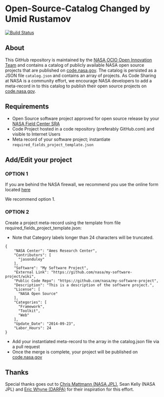 # Open-Source-Catalog Changed by Umid Rustamov

[![Build Status](https://travis-ci.org/nasa/Open-Source-Catalog.svg?branch=master)](https://travis-ci.org/nasa/Open-Source-Catalog)

## About

This GitHub repository is maintained by the [NASA OCIO Open Innovation Team](http://open.nasa.gov/about/) and contains a catalog of publicly available NASA open source projects that are published on [code.nasa.gov](http://code.nasa.gov). The catalog is persisted as a JSON file ```catalog.json``` and contains an array of projects.  As Code Sharing at NASA is a community effort, we encourage NASA developers to add a meta-record in to this catalog to publish their open source projects on [code.nasa.gov](http://code.nasa.gov/).

## Requirements
* Open Source software project approved for open source release by your [NASA Field Center SRA](http://code.nasa.gov/#/guide)
* Code Project hosted in a code repository (preferably GitHub.com) and visible to Internet Users
* Meta record of your software project; instantiate ```required_fields_project_template.json```

## Add/Edit your project
### OPTION 1
If you are behind the NASA firewall, we recommend you use the online form located [here](https://developer.nasa.gov/pages/OpenInnovation/code-submission-app/)

We recommend option 1.

### OPTION 2
Create a project meta-record using the template from file required_fields_project_template.json:
  * Note that Category labels longer than 24 characters will be truncated.
```
{
    "NASA Center": "Ames Research Center",
    "Contributors": [
      "jasonduley"
    ],
    "Software": "My Software Project",
    "External Link": "https://github.com/nasa/my-software-project/wiki",
    "Public Code Repo": "https://github.com/nasa/my-software-project",
    "Description": "This is a description of the software project.",
    "License": [
      "NASA Open Source"
    ],
    "Categories": [
      "Framework",
      "Toolkit",
      "Web"
    ],
    "Update_Date": "2014-09-23",
    "Labor_Hours": 24
}
```

* Add your instantiated meta-record to the array in the catalog.json file via a pull request
* Once the merge is complete, your project will be published on [code.nasa.gov](http://code.nasa.gov/)

## Thanks
Special thanks goes out to [Chris Mattmann (NASA JPL)](https://github.com/chrismattmann), Sean Kelly (NASA JPL) and [Eric Whyne (DARPA)](https://github.com/ericwhyne) for their inspiration for this effort.
